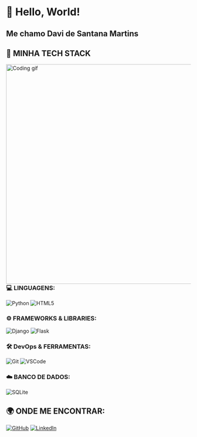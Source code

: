 # 👋 Hello, World!  
## Me chamo **Davi de Santana Martins**

## 🧠 **MINHA TECH STACK**

<img align="right" src="https://user-images.githubusercontent.com/57039079/68556083-b2038700-0428-11ea-8add-e9abd09f6b23.gif" width="600" alt="Coding gif" style="margin-left: 25px;">

### 💻 **LINGUAGENS:**
![Python](https://img.shields.io/badge/Python-3776AB?style=for-the-badge&logo=python&logoColor=white)
![HTML5](https://img.shields.io/badge/HTML5-E34F26?style=for-the-badge&logo=html5&logoColor=white)

### ⚙️ **FRAMEWORKS & LIBRARIES:**
![Django](https://img.shields.io/badge/Django-092E20?style=for-the-badge&logo=django&logoColor=white)
![Flask](https://img.shields.io/badge/Flask-000000?style=for-the-badge&logo=flask&logoColor=white)

### 🛠️ **DevOps & FERRAMENTAS:**
![Git](https://img.shields.io/badge/Git-F05033?style=for-the-badge&logo=git&logoColor=white)
![VSCode](https://img.shields.io/badge/VSCode-0078D4?style=for-the-badge&logo=visual-studio-code&logoColor=white)

### ☁️ **BANCO DE DADOS:**
![SQLite](https://img.shields.io/badge/SQLite-07405E?style=for-the-badge&logo=sqlite&logoColor=white)

## 🌍 **ONDE ME ENCONTRAR:**
[![GitHub](https://img.shields.io/badge/GitHub-{Deivide}-181717?style=for-the-badge&logo=github)](https://github.com/Deividelab)
[![LinkedIn](https://img.shields.io/badge/LinkedIn-blue?style=for-the-badge&logo=linkedin&logoColor=white)](https://linkedin.com/in/{username})
